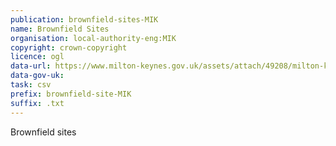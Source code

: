 ```yaml
---
publication: brownfield-sites-MIK
name: Brownfield Sites
organisation: local-authority-eng:MIK
copyright: crown-copyright
licence: ogl
data-url: https://www.milton-keynes.gov.uk/assets/attach/49208/milton-keynes_brownfieldregister_2017-12-31_rev1.csv
data-gov-uk: 
task: csv
prefix: brownfield-site-MIK
suffix: .txt
---
```


Brownfield sites

